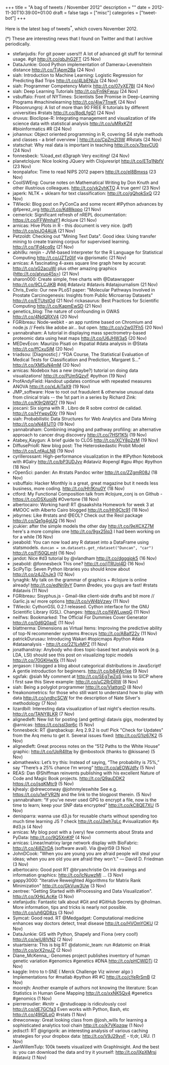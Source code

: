+++
title = "A bag of tweets / November 2012"
description = ""
date = 2012-11-30T10:39:00+01:00
draft = false
tags = ["misc"]
categories = ["tweet-bot"]
+++

Here is the latest bag of tweets<sup>*</sup>, which covers November 2012.

<!--more-->

(*) These are interesting news that I found on Twitter and that I archive periodically.

* stefanjudis: For git power users!!! A lot of advanced git stuff for terminal usage. #git <http://t.co/qbJhG2FT> (25 Nov)
* DataJunkie: Good Python implementation of Damerau-Levenshtein distance <http://t.co/TiApm2Ba> (24 Nov)
* siah: Introduction to Machine Learning: Logistic Regression for Predicting Bad Trips  <http://t.co/4LbENlJx> (24 Nov)
* siah: Programmer Competency Matrix <http://t.co/07yXE7BI> (24 Nov)
* siah: Deep Learning Tutorials <http://t.co/Fn9kFwuu> (24 Nov)
* vsbuffalo: Front of NYTimes: Scientists See Promise in Deep-Learning Programs #machinelearning <http://t.co/4iw7TnwK> (24 Nov)
* Piboonrungroj: A list of more than 90 FREE R tutorials by different universities #rstats <http://t.co/8pdLfgQ1> (24 Nov)
* druvus: Bioclipse-R: Integrating management and visualization of life science data with statistical analysis <http://t.co/uMRxKZlf> #bioinformatics #R (24 Nov)
* johannux: Object oriented programming in R, covering S4 style methods and classes - a brief overview | <http://t.co/CpZm2I3W> #Rstats (24 Nov)
* statschat: Why real data is important in teaching <http://t.co/x7bsvCU0> (24 Nov)
* fonnesbeck: %load_ext d3graph Very exciting! (24 Nov)
* planetclojure: Nice looking JQuery with Clojuresript <http://t.co/ETq1NbfV> (23 Nov)
* leonpalafox: Time to read NIPS 2012 papers <http://t.co/eI8Bmxss> (23 Nov)
* CoolSWEng: Course notes on Mathematical Writing by Don Knuth and other illustrious colleagues. <http://t.co/vk2vhKTO>  A true gem! (23 Nov)
* japerk: NLTK + sklearn for text classification: <http://t.co/gQhokSxQ> (22 Nov)
* TWiecki: Blog post on PyConCa and some recent #IPython advances by @fperez_org <http://t.co/Kd8Ikopo> (21 Nov)
* cemerick: Significant refresh of nREPL documentation: <https://t.co/FFWmhaY1> #clojure (21 Nov)
* arnicas: Hive Plots in R - this document is very nice. (pdf) <http://t.co/pjJO4AUA> (21 Nov)
* Petzoldt: Checking out "Mining Text Data". Good idea: Using transfer mining to create training corpus for supervised learning. <http://t.co/1Fd4cq9z> (21 Nov)
* abhi9u: renjin - JVM-based Interpreter for the R Language for Statistical Computing <http://t.co/JZTz0Iif> via @prismatic (21 Nov)
* arnicas: A fascinating 4-axes square line graph here by accurat: <http://t.co/xG2acuWj> plus other amazing graphics (http://t.co/atvuo45s>) (21 Nov)
* sharon000: Create simple, free charts with @Datawrapper <http://t.co/9CLCJjKB>  #ddj #dataviz #datavis #datajournalism (21 Nov)
* Chris_Evelo: Our new PLoS1 paper: "Molecular Pathways Involved in Prostate Carcinogenesis: Insights from Public Microarray Datasets" <http://t.co/ETUtstOd> (21 Nov)
rickasaurus: Best Practices for Scientific Computing <http://t.co/KapmEwSD> (21 Nov)
* genetics_blog: The nature of confounding in GWAS <http://t.co/4NdQRXV4> (20 Nov)
* FGRibreau: Node-webkit - an app runtime based on Chromium and node.js // Feels like adobe air... but open. <http://t.co/y2w07Fh5> (20 Nov)
* yannabraham: A tutorial in displaying mass spectrometry-based proteomic data using heat maps <http://t.co/U6JHW3a5> (20 Nov)
* MEDevEcon: Maurizio Pisati on #spatial #data analysis in @Stata <http://t.co/ffCxuSjM> (20 Nov)
* triadsou: [Diagnostic] / “FDA Course, The Statistical Evaluation of Medical Tests for Classification and Prediction, Margaret S…” <http://t.co/XM5uN4mM> (20 Nov)
* arnicas: Nodebox has a new (maybe?) tutorial on doing data visualizations! <http://t.co/PUm5QzyF> #python (19 Nov)
* ProfAndyField: Handout updates continue with repeated measures ANOVA <http://t.co/xLAiTaX9> (19 Nov)
* JMP_software: How to root out fraudulent & otherwise unusual data from clinical trials -- the 1st part in a series by Richard Zink: <http://t.co/K9rQWQf7> (19 Nov)
* joscani: Six sigma with R . Libro de R sobre control de calidad. <http://t.co/HYwpyDXr> (19 Nov)
* siah: Probabilistic Data Structures for Web Analytics and Data Mining <http://t.co/xN481JT0> (19 Nov)
* yannabraham: Combining imaging and pathway profiling: an alternative approach to cancer drug discovery <http://t.co/7HSf1K5i> (19 Nov)
* Atabey_Kaygun: A brief guide to CLOS <http://t.co/XCY8p2zM> (19 Nov)
* DiffusePrioR: New blog post: The Heteroskedastic Probit Model <http://t.co/LnfAuLN8> (19 Nov)
* cyrillerossant: High-performance visualization in the #IPython Notebook with #Galry <http://t.co/bP3UDJyv> #dataviz #opengl #gpu #hpc #python (18 Nov)
* rOpenSci: pander: An #rstats Pandoc writer <http://t.co/ZZgmR08J> (18 Nov)
* vsbuffalo: Hacker Monthly is a great, great magazine but it needs less business, more coding. <http://t.co/Hh1Knu0Y> (18 Nov)
* ctford: My Functional Composition talk from #clojure_conj is on Github - <https://t.co/DSXuojiN> #Overtone (18 Nov)
* albertocairo: Working hard! RT @saakshita Homework for week 3 at #MOOC with Alberto Cairo blogged <http://t.co/Hh9Ctc91> (18 Nov)
* jebyrnes: Like #rstats and @EOL?  Check out the Reol package <http://t.co/Qe1g4gUQ> (16 Nov)
* jcukier: after the simple models the other day <http://t.co/9eXCXZ7M> here's a more complex one <http://t.co/9gx25lq3> I had been working on for a while (16 Nov)
* jseabold: You can now load any R dataset into a DataFrame using statsmodels. `duncan = sm.datasets.get_rdataset("Duncan", "car")` <http://t.co/Fl50QLmH> (16 Nov)
* jandot: Nice #d3 tutorial by @vlandham <http://t.co/dgggipk5> (16 Nov)
* jseabold: @fonnesbeck This one? <http://t.co/jTRUol4D> (16 Nov)
* SciPyTip: Seven Python libraries you should know about <http://t.co/z4JZnJe3> (12 Nov)
* lynaghk: My talk on the grammar of graphics + #clojure is online already! <http://t.co/edNrj9vY> Damn Øredev, you guys are fast! #rstats #datavis (11 Nov)
* FGRibreau: Sisyphus.js - Gmail-like client-side drafts and bit more // Garlic.js w/ more options <http://t.co/vW4bVzwy> (11 Nov)
* TWiecki: CythonGSL 0.2.1 released. Cython interface for the GNU Scientific Library (GSL). Changes: <https://t.co/f4WLuwpG> (11 Nov)
* neilfws: Bookmarked: The Official For Dummies Cover Generator <http://t.co/0d6Q0axE> (11 Nov)
* blattnerma: Dimensions as Virtual Items: Improving the predictive ability of top-N recommender systems #recsys <http://t.co/ABalf22y> (11 Nov)
* patrickDurusau: Introducing Wakari #topicmaps #python #data #dataanalysis - <http://t.co/2Z1LvMPZ> (11 Nov)
* jonathanstray: Anybody who does topic-based text analysis work (e.g. LDA, LSI) should see this post on visualizing topic models <http://t.co/70GKHwXk> (11 Nov)
* jergason: I blogged a blog about categorical distributions in JavaScript! A gentle introduction for beginners. <http://t.co/b84Wc1xe> (9 Nov)
* sgsfak: @siah My comment at <http://t.co/SEgTwZqS> links to SICP where I first saw this Sieve example: <http://t.co/uC2RrDRW> (8 Nov)
* siah: Being a polyglot programmer <http://t.co/VIattgnD> (8 Nov)
* freakonometrics: for those who still want to understand how to play with data <http://t.co/yrdhcSCW> for the description of Nate Silver's methodology (7 Nov)
* lizardbill: Interesting data visualization of last night's election results. <http://t.co/TANY8LKR> (7 Nov)
* alignedleft: New list for posting (and getting) datavis gigs, moderated by @arnicas: <https://t.co/ssI3qr6c> (5 Nov)
* fonnesbeck: RT @arqbackup: Arq 2.9.2 is out! Pick "Check for Updates" from the Arq menu to get it. Several issues fixed: <http://t.co/G1iz67K2> (5 Nov)
* alignedleft: Great process notes on the “512 Paths to the White House” graphic: <http://t.co/UpR4Iltw> by @mbostock (thanks to @kissane) (5 Nov)
* abmathewks: Let’s try this:  Instead of saying, “The probability is 75%,” say “There’s a 25% chance I’m wrong” <http://t.co/aEOWJdfv> (5 Nov)
* REAS: Dan @Shiffman reinvents publishing with his excellent Nature of Code and Magic Book projects. <http://t.co/Q9auDDK2> <https://t.co/jsqKMtc9> (5 Nov)
* kjhealy: @drewconway @johnmyleswhite See e.g. <https://t.co/u1wFVR2N> and the link to the blogpost therein. (5 Nov)
* yannabraham: “If you’ve never used GPG to encrypt a file, now is the time to learn; keep your SNP data encrypted” <http://t.co/kC8QE7XU> (5 Nov)
* denisparra: wanna use d3.js for reusable charts without spending too much time learning JS ? check <http://t.co/J3wh7qLc> #visualization #js #d3.js (4 Nov)
* arnicas: My blog post with a (very) few comments about Strata and PyData: <http://t.co/9Q5XnKtP> (4 Nov)
* arnicas: Linear/matrixy large network display with BioFabric: <http://t.co/4i8ZIrDA> (software avail). Via @wjrl59 (3 Nov)
* JohnDCook: "When you are young you are afraid people will steal your ideas; when you are old you are afraid they won't." — David D. Friedman (3 Nov)
* albertocairo: Good post RT @bryanchristie On ink drawings and information graphics: <http://t.co/IcNuwzMI> … (3 Nov)
* gappy3000: "Iterative Reweighted Algorithms for Matrix Rank Minimization" <http://t.co/GkVuw3Uw> (3 Nov)
* zentree: "Getting Started with #Processing and Data Visualization". <http://t.co/XHkLAcKe> (3 Nov)
* stefanjudis: Fantastic talk about #Git and #GitHub Secrets by @holman. More information, tips and tricks is nearly not possible. <http://t.co/uh6QD8zs> (3 Nov)
* Symcat: Good read. RT @Medgadget: Computational medicine enhances way doctors detect, treat disease <http://t.co/HVOmYOKU> (2 Nov)
* DataJunkie: GIS with Python, Shapely and Fiona (very cool!) <http://t.co/wiU8lVN2> (2 Nov)
* stuartsierra: This is big RT @datomic_team: run #datomic on #riak <http://t.co/prX2nvJZ> (2 Nov)
* Diane_McKenna_: Genomes project publishes inventory of human genetic variation #genomics #genetics #DNA <http://t.co/pHCWlDTj> (2 Nov)
* kaggle: Intro to t-SNE ( Merck Challenge Viz winner algo )  Implementations for #matlab #python #R #C <http://t.co/cYeRrSmB> (2 Nov)
* moorejh: Another example of authors not knowing the literature: Scan Statistics in Human Gene Mapping <http://t.co/xxNK5Qy4> #genetics #genomics (1 Nov)
* pierreroudier: #knitr + @rstudioapp  is ridiculously cool <http://t.co/dE7GCfa3> Even works with Python, Bash, etc <http://t.co/49lQILpO> #rstats (1 Nov)
* drewconway: Great looking class from @josh_wills for learning a sophisticated analytics tool chain <http://t.co/k7VKpzqw> (1 Nov)
* jedisct1: RT @igrigorik: an interesting analysis of various caching strategies for your dropbox data: <http://t.co/V9J29vvF> - tl;dr, LRU. (1 Nov)
* JanWillemTulp: 100k tweets visualized with GraphInsight. And the best is: you can download the data and try it yourself: <http://t.co/lXpXMrsj> #dataviz (1 Nov)
